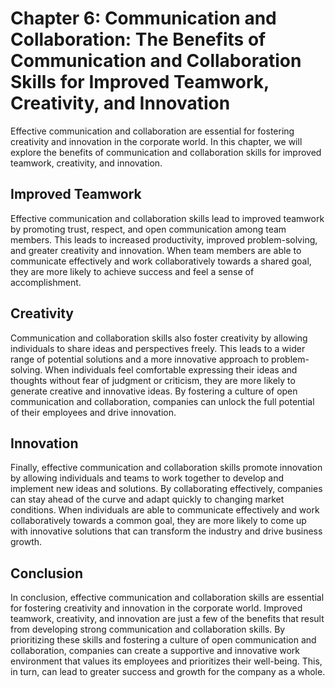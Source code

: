 Chapter 6: Communication and Collaboration: The Benefits of Communication and Collaboration Skills for Improved Teamwork, Creativity, and Innovation
====================================================================================================================================================

Effective communication and collaboration are essential for fostering creativity and innovation in the corporate world. In this chapter, we will explore the benefits of communication and collaboration skills for improved teamwork, creativity, and innovation.

Improved Teamwork
-----------------

Effective communication and collaboration skills lead to improved teamwork by promoting trust, respect, and open communication among team members. This leads to increased productivity, improved problem-solving, and greater creativity and innovation. When team members are able to communicate effectively and work collaboratively towards a shared goal, they are more likely to achieve success and feel a sense of accomplishment.

Creativity
----------

Communication and collaboration skills also foster creativity by allowing individuals to share ideas and perspectives freely. This leads to a wider range of potential solutions and a more innovative approach to problem-solving. When individuals feel comfortable expressing their ideas and thoughts without fear of judgment or criticism, they are more likely to generate creative and innovative ideas. By fostering a culture of open communication and collaboration, companies can unlock the full potential of their employees and drive innovation.

Innovation
----------

Finally, effective communication and collaboration skills promote innovation by allowing individuals and teams to work together to develop and implement new ideas and solutions. By collaborating effectively, companies can stay ahead of the curve and adapt quickly to changing market conditions. When individuals are able to communicate effectively and work collaboratively towards a common goal, they are more likely to come up with innovative solutions that can transform the industry and drive business growth.

Conclusion
----------

In conclusion, effective communication and collaboration skills are essential for fostering creativity and innovation in the corporate world. Improved teamwork, creativity, and innovation are just a few of the benefits that result from developing strong communication and collaboration skills. By prioritizing these skills and fostering a culture of open communication and collaboration, companies can create a supportive and innovative work environment that values its employees and prioritizes their well-being. This, in turn, can lead to greater success and growth for the company as a whole.
